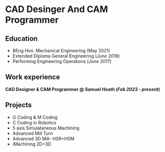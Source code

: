 # CAD Desinger And CAM Programmer 
## Education 
- BEng Hon. Mechanical Engineering (May 2021) 
- Extended Diploma General Engineering (_June 2018_) 
- Performing Engineering Operations (_June 2017_)

## Work experience 
**CAD Designer & CAM Programmer @ Samuel Heath (_Feb 2023 - present_)**

## Projects 
- G Coding & M Coding
- C Coding in Robotics 
- 5 axis Simulataneous Machining
- Advanced Mill Turn
- Advanced 3D Mill- HSR+HSM
- iMachining 2D+3D
  
